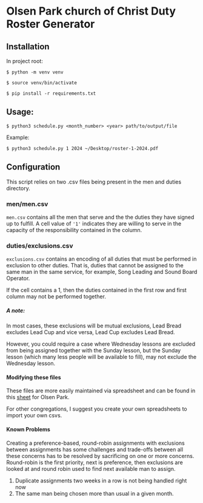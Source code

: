 # Olsen Park church of Christ Duty Roster Generator

## Installation

In project root:

`$ python -m venv venv`

`$ source venv/bin/activate`

`$ pip install -r requirements.txt`

## Usage:

`$ python3 schedule.py <month_number> <year> path/to/output/file`

Example:

`$ python3 schedule.py 1 2024 ~/Desktop/roster-1-2024.pdf`

## Configuration

This script relies on two .csv files being present in the men and duties directory.

### men/men.csv

`men.csv` contains all the men that serve and the the duties they have signed up to fulfill. A cell value of `'1'` indicates they are willing to serve in the capacity of the responsibility contained in the column.

### duties/exclusions.csv

`exclusions.csv` contains an encoding of all duties that must be performed in exclusion to other duties. That is, duties that cannot be assigned to the same man in the same service, for example, Song Leading and Sound Board Operator.

If the cell contains a 1, then the duties contained in the first row and first column may not be performed together.

##### A note:

In most cases, these exclusions will be mutual exclusions, Lead Bread excludes Lead Cup and vice versa, Lead Cup excludes Lead Bread.

However, you could require a case where Wednesday lessons are excluded from being assigned together with the Sunday lesson, but the Sunday lesson (which many less people will be available to fill), may not exclude the Wednesday lesson.

#### Modifying these files

These files are more easily maintained via spreadsheet and can be found in this [sheet](https://docs.google.com/spreadsheets/d/1ZvrvidGAKMgeG7aW0cY0kQ-0DDIzW-x2EG4FS-oczqI/edit?usp=sharing) for Olsen Park.

For other congregations, I suggest you create your own spreadsheets to import your own csvs.

#### Known Problems

Creating a preference-based, round-robin assignments with exclusions between assignments has some challenges and trade-offs between all these concerns has to be resolved by sacrificing on one or more concerns. Round-robin is the first priority, next is preference, then exclusions are looked at and round robin used to find next available man to assign.

1. Duplicate assignments two weeks in a row is not being handled right now
2. The same man being chosen more than usual in a given month.
